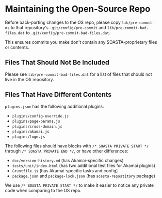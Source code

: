 # Maintaining the Open-Source Repo

Before back-porting changes to the OS repo, please copy `lib/pre-commit-os` to that
repository's `.git/config/pre-commit` and `lib/pre-commit-bad-files.dat` to
`.git/config/pre-commit-bad-files.dat`.

This ensures commits you make don't contain any SOASTA-proprietary files or contents.

## Files That Should Not Be Included

Please see `lib/pre-commit-bad-files.dat` for a list of files that should not live
in the OS repository.

## Files That Have Different Contents

`plugins.json` has the following additional plugins:

* `plugins/config-override.js`
* `plugins/page-params.js`
* `plugins/cross-domain.js`
* `plugins/akamai.js`
* `plugins/logn.js`

The following files should have blocks with `/* SOASTA PRIVATE START */`
through `/* SOASTA PRIVATE END */`, or have other differences:

* `doc/version-history.md` (has Akamai-specific changes)
* `tests/unit/index.html` (has two additional test files for Akamai plugins)
* `Gruntfile.js` (has Akamai-specific tasks and config)
* `package.json` and `package-lock.json` (has `soasta-repostitory` package)

We use `/* SOASTA PRIVATE START */` to make it easier to notice any private code
when comparing to the OS repo.
